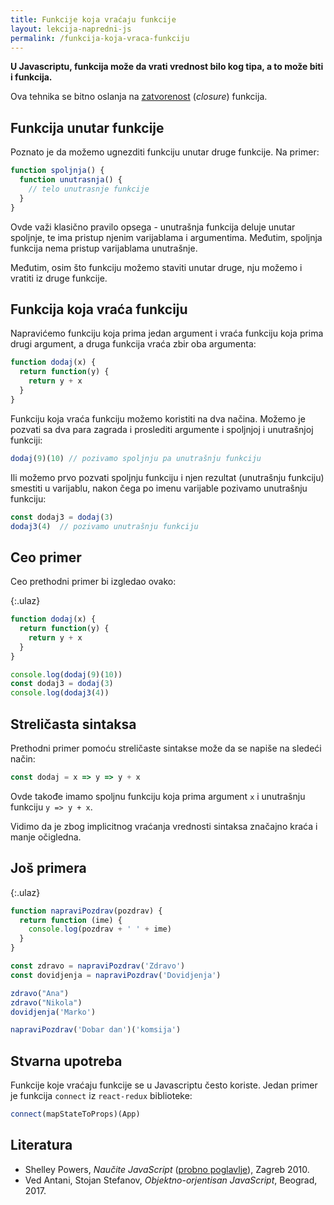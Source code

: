 ```yaml
---
title: Funkcije koja vraćaju funkcije
layout: lekcija-napredni-js
permalink: /funkcija-koja-vraca-funkciju
---
```


**U Javascriptu, funkcija može da vrati vrednost bilo kog tipa, a to može biti i funkcija.**

Ova tehnika se bitno oslanja na [zatvorenost](/javascript-zatvorenost) (*closure*) funkcija.

## Funkcija unutar funkcije

Poznato je da možemo ugnezditi funkciju unutar druge funkcije. Na primer:

```js
function spoljnja() {
  function unutrasnja() {
    // telo unutrasnje funkcije
  }
}
```

Ovde važi klasično pravilo opsega - unutrašnja funkcija deluje unutar spoljnje, te ima pristup njenim varijablama i argumentima. Međutim, spoljnja funkcija nema pristup varijablama unutrašnje.

Međutim, osim što funkciju možemo staviti unutar druge, nju možemo i vratiti iz druge funkcije.

## Funkcija koja vraća funkciju

Napravićemo funkciju koja prima jedan argument i vraća funkciju koja prima drugi argument, a druga funkcija vraća zbir oba argumenta:

```js
function dodaj(x) {
  return function(y) {
    return y + x
  }
}
```

Funkciju koja vraća funkciju možemo koristiti na dva načina. Možemo je pozvati sa dva para zagrada i proslediti argumente i spoljnjoj i unutrašnjoj funkciji:

```js
dodaj(9)(10) // pozivamo spoljnju pa unutrašnju funkciju
```

Ili možemo prvo pozvati spoljnju funkciju i njen rezultat (unutrašnju funkciju) smestiti u varijablu, nakon čega po imenu varijable pozivamo unutrašnju funkciju:

```js
const dodaj3 = dodaj(3)
dodaj3(4)  // pozivamo unutrašnju funkciju
```

## Ceo primer

Ceo prethodni primer bi izgledao ovako:

{:.ulaz}
```js
function dodaj(x) {
  return function(y) {
    return y + x
  }
}

console.log(dodaj(9)(10))
const dodaj3 = dodaj(3)
console.log(dodaj3(4))
```

## Streličasta sintaksa

Prethodni primer pomoću streličaste sintakse može da se napiše na sledeći način:

```js
const dodaj = x => y => y + x
```

Ovde takođe imamo spoljnu funkciju koja prima argument `x` i unutrašnju funkciju `y => y + x`.

Vidimo da je zbog implicitnog vraćanja vrednosti sintaksa značajno kraća i manje očigledna.

## Još primera

{:.ulaz}
```js
function napraviPozdrav(pozdrav) {
  return function (ime) {
    console.log(pozdrav + ' ' + ime)
  }
}

const zdravo = napraviPozdrav('Zdravo')
const dovidjenja = napraviPozdrav('Dovidjenja')

zdravo("Ana")
zdravo("Nikola")
dovidjenja('Marko')

napraviPozdrav('Dobar dan')('komsija')
```

## Stvarna upotreba

Funkcije koje vraćaju funkcije se u Javascriptu često koriste. Jedan primer je funkcija `connect` iz `react-redux` biblioteke:

```js
connect(mapStateToProps)(App)
```

## Literatura

- Shelley Powers, *Naučite JavaScript* ([probno poglavlje](https://www.knjizara.hr/detalji_proizvoda.776647dde2de4ab9836a80545db56350.naucite-javascript.aspx)), Zagreb 2010.
- Ved Antani, Stojan Stefanov, *Objektno-orjentisan JavaScript*, Beograd, 2017.
